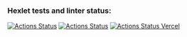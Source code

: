 ### Hexlet tests and linter status:
[![Actions Status](https://github.com/Max-ghub/frontend-project-11/workflows/hexlet-check/badge.svg)](https://github.com/Max-ghub/frontend-project-11/actions)
[![Actions Status](https://github.com/Max-ghub/frontend-project-11/workflows/linter-check/badge.svg)](https://github.com/Max-ghub/frontend-project-11/actions)
[![Actions Status](https://avatars.githubusercontent.com/in/8329?s=20&v=4) Vercel](https://frontend-project-11-teal.vercel.app/)
